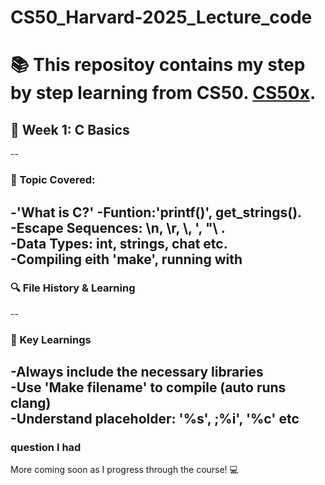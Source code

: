 # CS50_Harvard-2025_Lecture_code

# :books: This repositoy contains my step by step learning from CS50. [CS50x](https://cs50.harvard.edu/x/2025/).

## :memo: Week 1: C Basics 
--
### :eyes: Topic Covered:
-'What is C?' 
-Funtion:'printf()', get_strings().<br>
-Escape Sequences: \n, \r, \\, '\, "\ .<br>
-Data Types: int, strings, chat etc.<br>
-Compiling eith 'make', running with <br>
--
### :mag: File History & Learning 
--
### :brain: Key Learnings
-Always include the necessary libraries <br>
-Use 'Make filename' to compile (auto runs clang) <br>
-Understand placeholder: '%s', ;%i', '%c' etc 
--

### question I had

More coming soon as I progress through the course! :computer:

